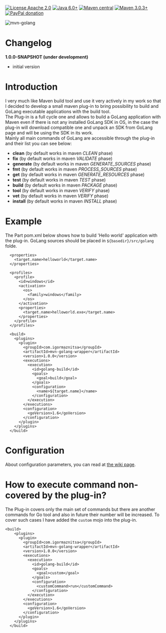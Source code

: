 [![License Apache 2.0](https://img.shields.io/badge/license-Apache%20License%202.0-green.svg)](http://www.apache.org/licenses/LICENSE-2.0)
[![Java 6.0+](https://img.shields.io/badge/java-6.0%2b-green.svg)](http://www.oracle.com/technetwork/java/javase/downloads/index.html)
[![Maven central](https://maven-badges.herokuapp.com/maven-central/com.igormaznitsa/mvn-golang-builder/badge.svg)](http://search.maven.org/#artifactdetails|com.igormaznitsa|mvn-golang-builder|1.0.0|jar)
[![Maven 3.0.3+](https://img.shields.io/badge/maven-3.0.3%2b-green.svg)](https://maven.apache.org/)
[![PayPal donation](https://img.shields.io/badge/donation-PayPal-red.svg)](https://www.paypal.com/cgi-bin/webscr?cmd=_s-xclick&hosted_button_id=AHWJHJFBAWGL2)

![mvn-golang](https://raw.githubusercontent.com/raydac/mvn-golang/master/assets/mvngolang.png)

# Changelog
__1.0.0-SNAPSHOT (under development)__
- initial version

# Introduction
I very much like Maven build tool and use it very actively in my work so that I decided to develop a small maven plug-in to bring possibility to build and GoLang executable applications with the build tool.   
The Plug-in is a full cycle one and allows to build a GoLang application with Maven even if there is not any installed GoLang SDK in OS, in the case the plug-in will download compatible one and unpack an SDK from GoLang page and will be using the SDK in its work.   
Mainly all main commands of GoLang are accessible through the plug-in and their list you can see below:
* __clean__ (by default works in maven _CLEAN_ phase)
* __fix__ (by default works in maven _VALIDATE_ phase)
* __generate__ (by default works in maven _GENERATE_SOURCES_ phase)
* __fmt__ (by default works in maven _PROCESS_SOURCES_ phase)
* __get__ (by default works in maven _GENERATE_RESOURCES_ phase)
* __test__ (by default works in maven _TEST_ phase)
* __build__ (by default works in maven _PACKAGE_ phase)
* __tool__ (by default works in maven _VERIFY_ phase)
* __vet__ (by default works in maven _VERIFY_ phase)
* __install__ (by default works in maven _INSTALL_ phase)

# Example
The Part pom.xml below shows how to build 'Hello world' application with the plug-in. GoLang sources should be placed in `${basedir}/src/golang` folde.
```
  <properties>
    <target.name>helloworld</target.name>
  </properties>

  <profiles>
    <profile> 
      <id>windows</id>
      <activation>
        <os>
          <family>windows</family>
        </os>
      </activation>
      <properties>
        <target.name>helloworld.exe</target.name>
      </properties>
    </profile>
  </profiles>

  <build>
    <plugins>
      <plugin>
        <groupId>com.igormaznitsa</groupId>
        <artifactId>mvn-golang-wrapper</artifactId>
        <version>1.0.0</version>
        <executions>
          <execution>
            <id>golang-build</id>
            <goals>
              <goal>build</goal>
            </goals>
            <configuration>
              <name>${target.name}</name>
            </configuration>
          </execution>
        </executions>
        <configuration>
          <goVersion>1.6</goVersion>
        </configuration>
      </plugin>
    </plugins>
  </build>
```

# Configuration 

About configuration parameters, you can read at [the wiki page](https://github.com/raydac/mvn-golang/wiki/PluginConfigParameters).


# How to execute command non-covered by the plug-in?
The Plug-in covers only the main set of commands but there are another commands for Go tool and also in future their number will be increased. To cover such cases I have added the `custom` mojo into the plug-in.
```
<build>
    <plugins>
      <plugin>
        <groupId>com.igormaznitsa</groupId>
        <artifactId>mvn-golang-wrapper</artifactId>
        <version>1.0.0</version>
        <executions>
          <execution>
            <id>golang-build</id>
            <goals>
              <goal>custom</goal>
            </goals>
            <configuration>
              <customCommand>run</customCommand>
            </configuration>
          </execution>
        </executions>
        <configuration>
          <goVersion>1.6</goVersion>
        </configuration>
      </plugin>
    </plugins>
  </build>
```
